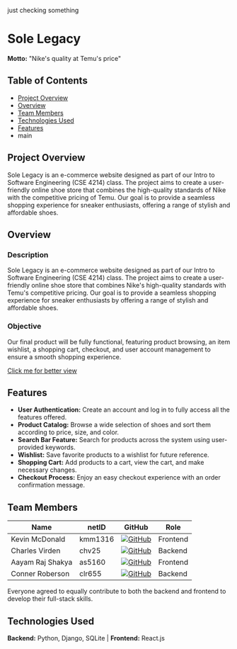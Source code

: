 just checking something


# Sole Legacy

**Motto:** "Nike's quality at Temu's price"

## Table of Contents
- [Project Overview](#project-overview)
- [Overview](#overview)
- [Team Members](#team-members)
- [Technologies Used](#technologies-used)
- [Features](#features)
- main


## Project Overview

Sole Legacy is an e-commerce website designed as part of our Intro to Software Engineering (CSE 4214) class. The project aims to create a user-friendly online shoe store that combines the high-quality standards of Nike with the competitive pricing of Temu. Our goal is to provide a seamless shopping experience for sneaker enthusiasts, offering a range of stylish and affordable shoes.

## Overview
### Description
Sole Legacy is an e-commerce website designed as part of our Intro to Software Engineering (CSE 4214) class. The project aims to create a user-friendly online shoe store that combines Nike's high-quality standards with Temu's competitive pricing. Our goal is to provide a seamless shopping experience for sneaker enthusiasts by offering a range of stylish and affordable shoes. 

### Objective
Our final product will be fully functional, featuring product browsing, an item wishlist, a shopping cart, checkout, and user account management to ensure a smooth shopping experience.

[Click me for better view](https://kmm1316.github.io/Group7E-Commerce/)

## Features

- **User Authentication:** Create an account and log in to fully access all the features offered.
- **Product Catalog:** Browse a wide selection of shoes and sort them according to price, size, and color.
- **Search Bar Feature:** Search for products across the system using user-provided keywords.
- **Wishlist:** Save favorite products to a wishlist for future reference.
- **Shopping Cart:** Add products to a cart, view the cart, and make necessary changes.
- **Checkout Process:** Enjoy an easy checkout experience with an order confirmation message.

## Team Members

| Name                | netID   | GitHub                                                                                     | Role    |
|---------------------|---------|--------------------------------------------------------------------------------------------|---------|
| Kevin McDonald       | kmm1316 | [![GitHub](https://skillicons.dev/icons?i=github)](https://github.com/kmm1316)            | Frontend|
| Charles Virden       | chv25   | [![GitHub](https://skillicons.dev/icons?i=github)](https://github.com/charliespants)      | Backend|
| Aayam Raj Shakya     | as5160  | [![GitHub](https://skillicons.dev/icons?i=github)](https://github.com/aayamrajshakya)     | Frontend|
| Conner Roberson      | clr655  | [![GitHub](https://skillicons.dev/icons?i=github)](https://github.com/conner-roberson)    | Backend|

Everyone agreed to equally contribute to both the backend and frontend to develop their full-stack skills.

## Technologies Used

**Backend:** Python, Django, SQLite  |  **Frontend:** React.js
